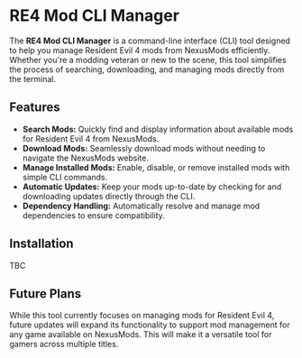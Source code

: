 # RE4 Mod CLI Manager

The **RE4 Mod CLI Manager** is a command-line interface (CLI) tool designed to help you manage Resident Evil 4 mods from NexusMods efficiently. Whether you're a modding veteran or new to the scene, this tool simplifies the process of searching, downloading, and managing mods directly from the terminal.

## Features

- **Search Mods:** Quickly find and display information about available mods for Resident Evil 4 from NexusMods.
- **Download Mods:** Seamlessly download mods without needing to navigate the NexusMods website.
- **Manage Installed Mods:** Enable, disable, or remove installed mods with simple CLI commands.
- **Automatic Updates:** Keep your mods up-to-date by checking for and downloading updates directly through the CLI.
- **Dependency Handling:** Automatically resolve and manage mod dependencies to ensure compatibility.

## Installation

TBC

## Future Plans
While this tool currently focuses on managing mods for Resident Evil 4, future updates will expand its functionality to support mod management for any game available on NexusMods. This will make it a versatile tool for gamers across multiple titles.
